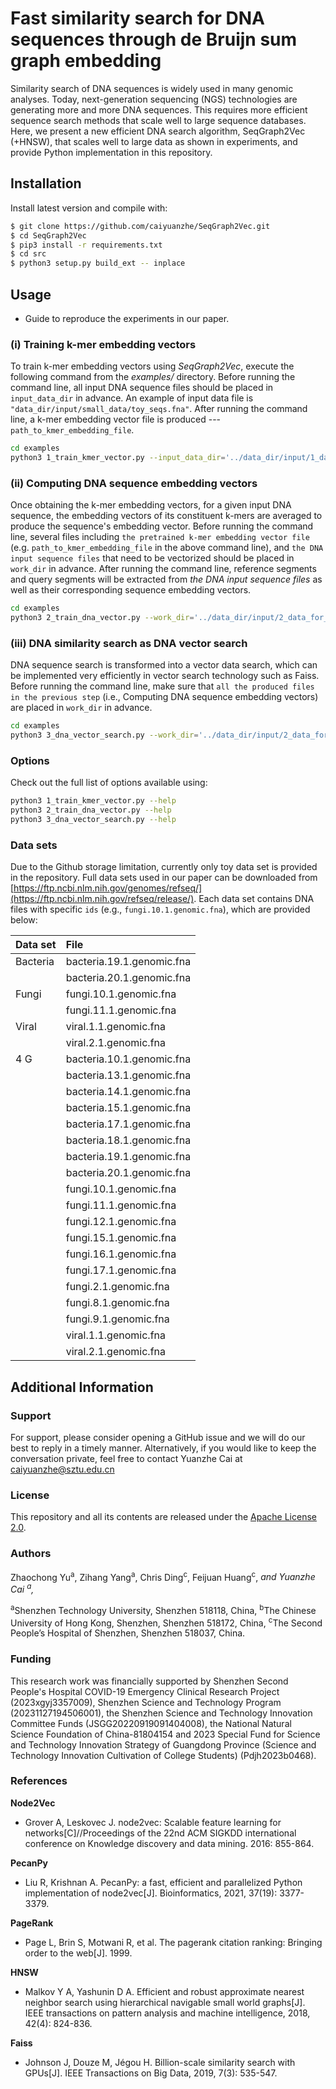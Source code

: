 # Fast similarity search for DNA sequences through de Bruijn sum graph embedding

Similarity search of DNA sequences is widely used in many genomic analyses. Today, next-generation sequencing (NGS) technologies are generating more and more DNA sequences. This requires more efficient sequence search methods that scale well to large sequence databases. Here, we present a new efficient DNA search algorithm, SeqGraph2Vec (+HNSW), that scales well to large data as shown in experiments, and provide Python implementation in this repository. 

## Installation

Install latest version and compile with:
```bash
$ git clone https://github.com/caiyuanzhe/SeqGraph2Vec.git
$ cd SeqGraph2Vec
$ pip3 install -r requirements.txt
$ cd src
$ python3 setup.py build_ext -- inplace
```

## Usage
- Guide to reproduce the experiments in our paper.

### (i) Training k-mer embedding vectors

To train k-mer embedding vectors using *SeqGraph2Vec*, execute the following command from the *examples/* directory. 
Before running the command line, all input DNA sequence files should be placed in `input_data_dir` in advance. An example of input data file is `"data_dir/input/small_data/toy_seqs.fna"`.
After running the command line, a k-mer embedding vector file is produced --- `path_to_kmer_embedding_file`.

```bash
cd examples
python3 1_train_kmer_vector.py --input_data_dir='../data_dir/input/1_data_for_kmer_vector_training/small_data/' --path_to_kmer_embedding_file='../data_dir/input/1_data_for_kmer_vector_training/small_data/kmer-embedding.txt' --kmer_size=8 --dataprocess_workers=8 --seq_file_num_to_load=8 --pagerank_damping_factor=0.85 --p=1.0 --q=0.001 --damping_factor_for_teleportation=0.99 --num_walks=40 --walks_length=150 --kmer_vec_dimension=128 --skip_gram_workers=8
```

### (ii) Computing DNA sequence embedding vectors

Once obtaining the k-mer embedding vectors, for a given input DNA sequence, the embedding vectors of its constituent k-mers are averaged to produce the sequence's embedding vector.
Before running the command line, several files including `the pretrained k-mer embedding vector file` (e.g. `path_to_kmer_embedding_file` in the above command line), and `the DNA input sequence files` that need to be vectorized should be placed in `work_dir` in advance. 
After running the command line, reference segments and query segments will be extracted from *the DNA input sequence files* as well as their corresponding sequence embedding vectors.

```bash
cd examples
python3 2_train_dna_vector.py --work_dir='../data_dir/input/2_data_for_seq_search/' --path_to_kmer_embedding_file='../data_dir/input/2_data_for_seq_search/kmer-embedding.txt' --kmer_size=8 --ref_segment_length=150 --query_segment_number=2
```

### (iii) DNA similarity search as DNA vector search

DNA sequence search is transformed into a vector data search, which can be implemented very efficiently in vector search technology such as Faiss. 
Before running the command line, make sure that `all the produced files in the previous step` (i.e., Computing DNA sequence embedding vectors) are placed in `work_dir` in advance. 

```bash
cd examples
python3 3_dna_vector_search.py --work_dir='../data_dir/input/2_data_for_seq_search/' --vertex_connection=100 --ef_search=2000 --ef_construction=128
```

### Options

Check out the full list of options available using:
```bash
python3 1_train_kmer_vector.py --help
python3 2_train_dna_vector.py --help
python3 3_dna_vector_search.py --help
```

### Data sets
Due to the Github storage limitation, currently only toy data set is provided in the repository. Full data sets used in our paper can be downloaded from [https://ftp.ncbi.nlm.nih.gov/genomes/refseq/](https://ftp.ncbi.nlm.nih.gov/refseq/release/). Each data set contains DNA files with specific `ids` (e.g., `fungi.10.1.genomic.fna`), which are provided below:

| Data set | File |
|:-----|:---------------------|
| Bacteria | bacteria.19.1.genomic.fna |
|     | bacteria.20.1.genomic.fna |
| Fungi | fungi.10.1.genomic.fna |
|     | fungi.11.1.genomic.fna |
| Viral | viral.1.1.genomic.fna |
|       | viral.2.1.genomic.fna |
| 4 G | bacteria.10.1.genomic.fna |
|     | bacteria.13.1.genomic.fna |
|     | bacteria.14.1.genomic.fna |
|     | bacteria.15.1.genomic.fna |
|     | bacteria.17.1.genomic.fna |
|     | bacteria.18.1.genomic.fna |
|     | bacteria.19.1.genomic.fna |
|     | bacteria.20.1.genomic.fna |
|     | fungi.10.1.genomic.fna |
|     | fungi.11.1.genomic.fna |
|     | fungi.12.1.genomic.fna |
|     | fungi.15.1.genomic.fna |
|     | fungi.16.1.genomic.fna |
|     | fungi.17.1.genomic.fna |
|     | fungi.2.1.genomic.fna |
|     | fungi.8.1.genomic.fna |
|     | fungi.9.1.genomic.fna |
|     | viral.1.1.genomic.fna |
|     | viral.2.1.genomic.fna |

<!--
| 1 G | bacteria.10.1.genomic.fna |		
|     | bacteria.13.1.genomic.fna |		
|     | bacteria.14.1.genomic.fna |
| 2 G | bacteria.13.1.genomic.fna |
|     | bacteria.14.1.genomic.fna |
|     | bacteria.15.1.genomic.fna |
|     | bacteria.17.1.genomic.fna |
|     | bacteria.18.1.genomic.fna | 
| 3 G | bacteria.13.1.genomic.fna |
|     | bacteria.14.1.genomic.fna | 
|     | bacteria.15.1.genomic.fna |
|     | bacteria.17.1.genomic.fna |
|     | bacteria.18.1.genomic.fna |
|     | bacteria.19.1.genomic.fna |
|     | bacteria.20.1.genomic.fna |
|     | fungi.12.1.genomic.fna |
|     | fungi.15.1.genomic.fna |
-->

## Additional Information
### Support
For support, please consider opening a GitHub issue and we will do our best to reply in a timely manner.
Alternatively, if you would like to keep the conversation private, feel free to contact Yuanzhe Cai at caiyuanzhe@sztu.edu.cn

### License
This repository and all its contents are released under the [Apache License 2.0](https://www.apache.org/licenses/LICENSE-2.0).

### Authors
Zhaochong Yu<sup>a</sup>, Zihang Yang<sup>a</sup>, Chris Ding<sup>c</sup>, Feijuan Huang<sup>c</sup>,<sup>*</sup> and Yuanzhe Cai <sup>a</sup>,<sup>*</sup>

<sup>a</sup>Shenzhen Technology University, Shenzhen 518118, China, <sup>b</sup>The Chinese University of Hong Kong, Shenzhen, Shenzhen 518172, China, <sup>c</sup>The Second People’s Hospital of Shenzhen, Shenzhen 518037, China.

### Funding
This research work was financially supported by Shenzhen Second People's Hospital COVID-19 Emergency Clinical Research Project (2023xgyj3357009), Shenzhen Science and Technology Program (20231127194506001), the Shenzhen Science and Technology Innovation Committee Funds (JSGG20220919091404008), the National Natural Science Foundation of China-81804154 and 2023 Special Fund for Science and Technology Innovation Strategy of Guangdong Province (Science and Technology Innovation Cultivation of College Students) (Pdjh2023b0468).


### References
**Node2Vec**
* Grover A, Leskovec J. node2vec: Scalable feature learning for networks[C]//Proceedings of the 22nd ACM SIGKDD international conference on Knowledge discovery and data mining. 2016: 855-864.
  
**PecanPy**
* Liu R, Krishnan A. PecanPy: a fast, efficient and parallelized Python implementation of node2vec[J]. Bioinformatics, 2021, 37(19): 3377-3379.
  
**PageRank**
* Page L, Brin S, Motwani R, et al. The pagerank citation ranking: Bringing order to the web[J]. 1999.

**HNSW**
* Malkov Y A, Yashunin D A. Efficient and robust approximate nearest neighbor search using hierarchical navigable small world graphs[J]. IEEE transactions on pattern analysis and machine intelligence, 2018, 42(4): 824-836.

**Faiss**
* Johnson J, Douze M, Jégou H. Billion-scale similarity search with GPUs[J]. IEEE Transactions on Big Data, 2019, 7(3): 535-547.
